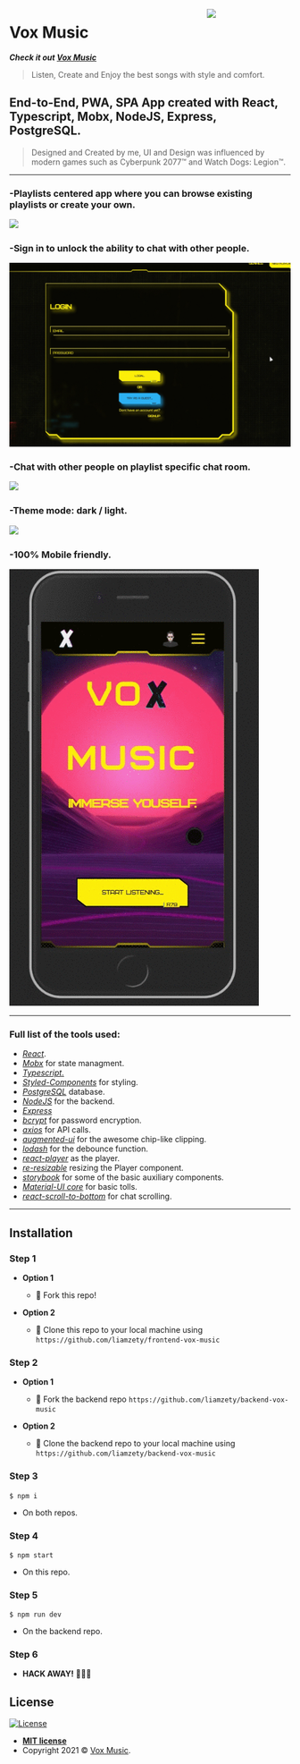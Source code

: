 <a href="https://vox-music.netlify.app/"><img src="https://i.ibb.co/ydcwtX2/vox-logo-dark.png" align="right" width=150>  </a>

# Vox Music 

***Check it out <a href="https://vox-music.netlify.app/">Vox Music</a>*** 


> Listen, Create and Enjoy the best songs with style and comfort.

## End-to-End, PWA, SPA App created with React, Typescript, Mobx, NodeJS, Express, PostgreSQL.
> Designed and Created by me, UI and Design was influenced by modern games such as Cyberpunk 2077™ and Watch Dogs: Legion™.
---

### -Playlists centered app where you can browse existing playlists or create your own.
<img src="/readme.assets/playlist-add-demo.gif">

### -Sign in to unlock the ability to chat with other people.
<img src="/readme.assets/login-demo.gif">

### -Chat with other people on playlist specific chat room.
<img src="/readme.assets/chat-demo.gif">

### -Theme mode: dark / light.
<img src="/readme.assets/theme-demo.gif">

### -100% Mobile friendly.
<img src="/readme.assets/mobile-demo.gif">

---

### Full list of the tools used:
- <a href="https://www.npmjs.com/package/react">*React*</a>.
- <a href="https://www.npmjs.com/package/mobx-react">*Mobx*</a> for state managment.
- <a href="https://www.npmjs.com/package/typescript">*Typescript*.</a>
- <a href="https://www.npmjs.com/package/styled-components">*Styled-Components*</a> for styling.
- <a href="https://www.npmjs.com/package/pg">*PostgreSQL*</a> database.
- <a href="https://nodejs.org/en/">*NodeJS*</a> for the backend.
- <a href="https://www.npmjs.com/package/express">*Express*</a>
- <a href="https://www.npmjs.com/package/bcrypt">*bcrypt*</a> for password encryption.
- <a href="https://www.npmjs.com/package/axios">*axios*</a> for API calls.
- <a href="http://augmented-ui.com/">*augmented-ui*</a> for the awesome chip-like clipping.
- <a href="https://www.npmjs.com/package/lodash">*lodash*</a> for the debounce function.
- <a href="https://www.npmjs.com/package/react-player">*react-player*</a> as the player.
- <a href="https://www.npmjs.com/package/re-resizable">*re-resizable*</a> resizing the Player component.
- <a href="https://storybook.js.org/">*storybook*</a> for some of the basic auxiliary components.
- <a href="https://www.npmjs.com/package/@material-ui/core">*Material-UI core*</a> for basic tolls.
- <a href="https://www.npmjs.com/package/react-scroll-to-bottom">*react-scroll-to-bottom*</a> for chat scrolling.

---

## Installation
### Step 1

- **Option 1**
    - 🍴 Fork this repo!

- **Option 2**
    - 👯 Clone this repo to your local machine using `https://github.com/liamzety/frontend-vox-music`
    
### Step 2

- **Option 1**
    - 🍴 Fork the backend repo `https://github.com/liamzety/backend-vox-music`

- **Option 2**
    - 👯 Clone the backend repo to your local machine using `https://github.com/liamzety/backend-vox-music`
   
### Step 3
```
$ npm i
```
- On both repos.

### Step 4
```
$ npm start
``` 
- On this repo.

### Step 5
```
$ npm run dev
``` 
- On the backend repo.

### Step 6

- **HACK AWAY!** 🔨🔨🔨


## License

[![License](http://img.shields.io/:license-mit-blue.svg?style=flat-square)](http://badges.mit-license.org)

- **[MIT license](http://opensource.org/licenses/mit-license.php)**
- Copyright 2021 © <a href="https://vox-music.netlify.app/" target="_blank">Vox Music</a>.

